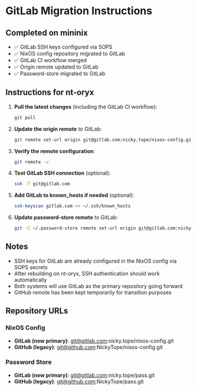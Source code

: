 # GitLab Migration Instructions

## Completed on mininix
- ✅ GitLab SSH keys configured via SOPS
- ✅ NixOS config repository migrated to GitLab
- ✅ GitLab CI workflow merged
- ✅ Origin remote updated to GitLab
- ✅ Password-store migrated to GitLab

## Instructions for nt-oryx

1. **Pull the latest changes** (including the GitLab CI workflow):
   ```bash
   git pull
   ```

2. **Update the origin remote** to GitLab:
   ```bash
   git remote set-url origin git@gitlab.com:nicky.tope/nixos-config.git
   ```

3. **Verify the remote configuration**:
   ```bash
   git remote -v
   ```

4. **Test GitLab SSH connection** (optional):
   ```bash
   ssh -T git@gitlab.com
   ```

5. **Add GitLab to known_hosts if needed** (optional):
   ```bash
   ssh-keyscan gitlab.com >> ~/.ssh/known_hosts
   ```

6. **Update password-store remote** to GitLab:
   ```bash
   git -C ~/.password-store remote set-url origin git@gitlab.com:nicky.tope/pass.git
   ```

## Notes
- SSH keys for GitLab are already configured in the NixOS config via SOPS secrets
- After rebuilding on nt-oryx, SSH authentication should work automatically
- Both systems will use GitLab as the primary repository going forward
- GitHub remote has been kept temporarily for transition purposes

## Repository URLs

### NixOS Config
- **GitLab (new primary)**: git@gitlab.com:nicky.tope/nixos-config.git
- **GitHub (legacy)**: git@github.com:NickyTope/nixos-config.git

### Password Store
- **GitLab (new primary)**: git@gitlab.com:nicky.tope/pass.git
- **GitHub (legacy)**: git@github.com:NickyTope/pass.git